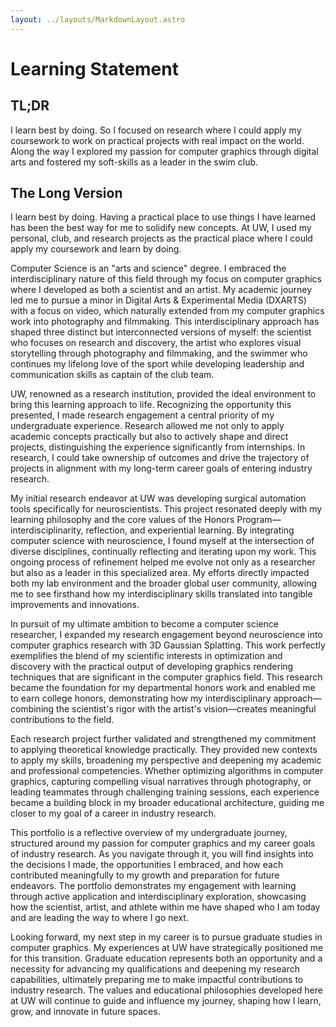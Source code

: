 ```yaml
---
layout: ../layouts/MarkdownLayout.astro
---
```

# Learning Statement

## TL;DR

I learn best by doing. So I focused on research where I could apply my
coursework to work on practical projects with real impact on the world. Along
the way I explored my passion for computer graphics through digital arts and
fostered my soft-skills as a leader in the swim club.

## The Long Version

I learn best by doing. Having a practical place to use things I have learned has
been the best way for me to solidify new concepts. At UW, I used my personal,
club, and research projects as the practical place where I could apply my
coursework and learn by doing.

Computer Science is an "arts and science" degree. I embraced the
interdisciplinary nature of this field through my focus on computer graphics
where I developed as both a scientist and an artist. My academic journey led me
to pursue a minor in Digital Arts & Experimental Media (DXARTS) with a focus on
video, which naturally extended from my computer graphics work into photography
and filmmaking. This interdisciplinary approach has shaped three distinct but
interconnected versions of myself: the scientist who focuses on research and
discovery, the artist who explores visual storytelling through photography and
filmmaking, and the swimmer who continues my lifelong love of the sport while
developing leadership and communication skills as captain of the club team.

UW, renowned as a research institution, provided the ideal environment to bring
this learning approach to life. Recognizing the opportunity this presented, I
made research engagement a central priority of my undergraduate experience.
Research allowed me not only to apply academic concepts practically but also to
actively shape and direct projects, distinguishing the experience significantly
from internships. In research, I could take ownership of outcomes and drive the
trajectory of projects in alignment with my long-term career goals of entering
industry research.

My initial research endeavor at UW was developing surgical automation tools
specifically for neuroscientists. This project resonated deeply with my learning
philosophy and the core values of the Honors Program—interdisciplinarity,
reflection, and experiential learning. By integrating computer science with
neuroscience, I found myself at the intersection of diverse disciplines,
continually reflecting and iterating upon my work. This ongoing process of
refinement helped me evolve not only as a researcher but also as a leader in
this specialized area. My efforts directly impacted both my lab environment and
the broader global user community, allowing me to see firsthand how my
interdisciplinary skills translated into tangible improvements and innovations.

In pursuit of my ultimate ambition to become a computer science researcher, I
expanded my research engagement beyond neuroscience into computer graphics
research with 3D Gaussian Splatting. This work perfectly exemplifies the blend
of my scientific interests in optimization and discovery with the practical
output of developing graphics rendering techniques that are significant in the
computer graphics field. This research became the foundation for my departmental
honors work and enabled me to earn college honors, demonstrating how my
interdisciplinary approach—combining the scientist's rigor with the artist's
vision—creates meaningful contributions to the field.

Each research project further validated and strengthened my commitment to
applying theoretical knowledge practically. They provided new contexts to apply
my skills, broadening my perspective and deepening my academic and professional
competencies. Whether optimizing algorithms in computer graphics, capturing
compelling visual narratives through photography, or leading teammates through
challenging training sessions, each experience became a building block in my
broader educational architecture, guiding me closer to my goal of a career in
industry research.

This portfolio is a reflective overview of my undergraduate journey, structured
around my passion for computer graphics and my career goals of industry
research. As you navigate through it, you will find insights into the decisions
I made, the opportunities I embraced, and how each contributed meaningfully to
my growth and preparation for future endeavors. The portfolio demonstrates my
engagement with learning through active application and interdisciplinary
exploration, showcasing how the scientist, artist, and athlete within me have
shaped who I am today and are leading the way to where I go next.

Looking forward, my next step in my career is to pursue graduate studies in
computer graphics. My experiences at UW have strategically positioned me for
this transition. Graduate education represents both an opportunity and a
necessity for advancing my qualifications and deepening my research
capabilities, ultimately preparing me to make impactful contributions to
industry research. The values and educational philosophies developed here at UW
will continue to guide and influence my journey, shaping how I learn, grow, and
innovate in future spaces.

